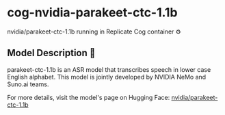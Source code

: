 # cog-nvidia-parakeet-ctc-1.1b

nvidia/parakeet-ctc-1.1b running in Replicate Cog container ⚙️

## Model Description 📝

parakeet-ctc-1.1b is an ASR model that transcribes speech in lower case English alphabet. This model is jointly developed by NVIDIA NeMo and Suno.ai teams.

For more details, visit the model's page on Hugging Face: [nvidia/parakeet-ctc-1.1b](https://huggingface.co/nvidia/parakeet-ctc-1.1b)
